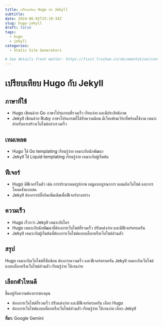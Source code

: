 ```yaml
---
title: เปรียบเทียบ Hugo กับ Jekyll
subtitle:
date: 2024-06-02T15:19:34Z
slug: hugo-jekyll
draft: false
tags:
  - hugo
  - jekyll
categories:
  - Static Site Generators

# See details front matter: https://fixit.lruihao.cn/documentation/content-management/introduction/#front-matter
---
```


# เปรียบเทียบ Hugo กับ Jekyll
## ภาษาที่ใช้
 * Hugo เขียนด้วย Go ภาษาโปรแกรมที่รวดเร็ว เรียบง่าย และมีประสิทธิภาพ
 * Jekyll เขียนด้วย Ruby ภาษาโปรแกรมที่ได้รับความนิยม มีเว็บเฟรมเวิร์กที่พร้อมใช้งาน  เหมาะสำหรับการสร้างเว็บไซต์อย่างรวดเร็ว

<!--more-->

## เทมเพลต
 * Hugo ใช้ Go templating เรียนรู้ง่าย เหมาะกับนักพัฒนา
 * Jekyll ใช้ Liquid templating เรียนรู้ง่าย เหมาะกับผู้เริ่มต้น
## ฟีเจอร์
 * Hugo มีฟีเจอร์ในตัว เช่น การประมวลผลรูปภาพ เมนูแบบบูรณาการ แผนผังเว็บไซต์ และการโหลดซ้ำแบบสด
 * Jekyll ต้องการปลั๊กอินเพิ่มเติมเพื่อฟีเจอร์บางอย่าง
## ความเร็ว
 * Hugo เร็วกว่า Jekyll
เหมาะกับใคร
 * Hugo เหมาะกับนักพัฒนาที่ต้องการเว็บไซต์ที่รวดเร็ว ปรับแต่งง่าย และมีฟีเจอร์ครบครัน
 * Jekyll เหมาะกับผู้เริ่มต้นที่ต้องการเว็บไซต์แบบบล็อกหรือเว็บไซต์ส่วนตัว
## สรุป
Hugo เหมาะกับเว็บไซต์ที่ซับซ้อน ต้องการความเร็ว และฟีเจอร์ครบครัน
Jekyll เหมาะกับเว็บไซต์แบบบล็อกหรือเว็บไซต์ส่วนตัว เรียนรู้ง่าย ใช้งานง่าย
## เลือกตัวไหนดี
ขึ้นอยู่กับความต้องการของคุณ
 * ต้องการเว็บไซต์ที่รวดเร็ว ปรับแต่งง่าย และมีฟีเจอร์ครบครัน เลือก Hugo
 * ต้องการเว็บไซต์แบบบล็อกหรือเว็บไซต์ส่วนตัว เรียนรู้ง่าย ใช้งานง่าย เลือก Jekyll

**ที่มา:** Google Gemini